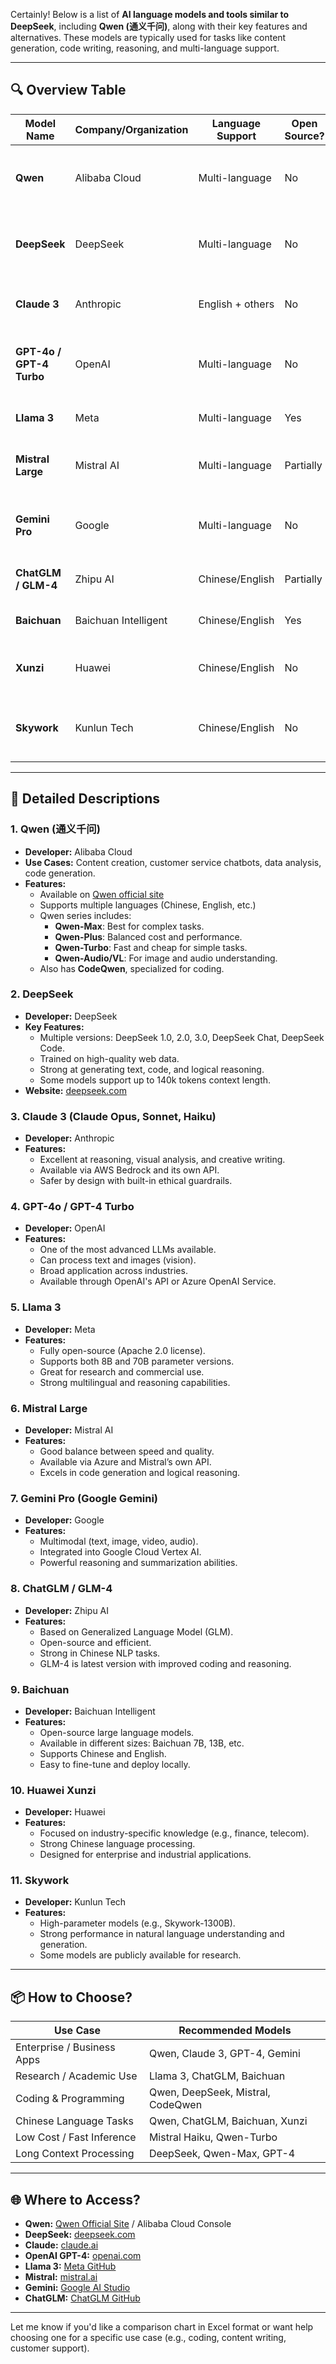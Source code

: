 Certainly! Below is a list of **AI language models and tools similar to DeepSeek**, including **Qwen (通义千问)**, along with their key features and alternatives. These models are typically used for tasks like content generation, code writing, reasoning, and multi-language support.

---

## 🔍 Overview Table

| Model Name      | Company/Organization | Language Support | Open Source? | Key Features |
|-----------------|----------------------|------------------|--------------|--------------|
| **Qwen**        | Alibaba Cloud        | Multi-language   | No           | Large context, coding, multi-modal, enterprise-ready |
| **DeepSeek**    | DeepSeek             | Multi-language   | No           | High-quality content/code generation, multiple versions |
| **Claude 3**    | Anthropic            | English + others | No           | Strong reasoning, conversational AI |
| **GPT-4o / GPT-4 Turbo** | OpenAI       | Multi-language   | No           | State-of-the-art performance, broad use cases |
| **Llama 3**     | Meta                 | Multi-language   | Yes          | Fully open-source, high performance |
| **Mistral Large** | Mistral AI         | Multi-language   | Partially    | Efficient inference, strong in code and reasoning |
| **Gemini Pro**  | Google               | Multi-language   | No           | Multimodal capabilities, integration with Google ecosystem |
| **ChatGLM / GLM-4** | Zhipu AI         | Chinese/English  | Partially    | Efficient, good for Chinese NLP tasks |
| **Baichuan**    | Baichuan Intelligent | Chinese/English  | Yes          | Open-source, supports fine-tuning |
| **Xunzi**       | Huawei               | Chinese/English  | No           | Industry-specific knowledge, Chinese focus |
| **Skywork**     | Kunlun Tech          | Chinese/English  | No           | High-parameter model with diverse applications |

---

## 🧠 Detailed Descriptions

### 1. **Qwen (通义千问)**
- **Developer:** Alibaba Cloud
- **Use Cases:** Content creation, customer service chatbots, data analysis, code generation.
- **Features:**
  - Available on [Qwen official site](https://qwenlm.github.io/)
  - Supports multiple languages (Chinese, English, etc.)
  - Qwen series includes:
    - **Qwen-Max**: Best for complex tasks.
    - **Qwen-Plus**: Balanced cost and performance.
    - **Qwen-Turbo**: Fast and cheap for simple tasks.
    - **Qwen-Audio/VL**: For image and audio understanding.
  - Also has **CodeQwen**, specialized for coding.

### 2. **DeepSeek**
- **Developer:** DeepSeek
- **Key Features:**
  - Multiple versions: DeepSeek 1.0, 2.0, 3.0, DeepSeek Chat, DeepSeek Code.
  - Trained on high-quality web data.
  - Strong at generating text, code, and logical reasoning.
  - Some models support up to 140k tokens context length.
- **Website:** [deepseek.com](https://www.deepseek.com)

### 3. **Claude 3 (Claude Opus, Sonnet, Haiku)**
- **Developer:** Anthropic
- **Features:**
  - Excellent at reasoning, visual analysis, and creative writing.
  - Available via AWS Bedrock and its own API.
  - Safer by design with built-in ethical guardrails.

### 4. **GPT-4o / GPT-4 Turbo**
- **Developer:** OpenAI
- **Features:**
  - One of the most advanced LLMs available.
  - Can process text and images (vision).
  - Broad application across industries.
  - Available through OpenAI's API or Azure OpenAI Service.

### 5. **Llama 3**
- **Developer:** Meta
- **Features:**
  - Fully open-source (Apache 2.0 license).
  - Supports both 8B and 70B parameter versions.
  - Great for research and commercial use.
  - Strong multilingual and reasoning capabilities.

### 6. **Mistral Large**
- **Developer:** Mistral AI
- **Features:**
  - Good balance between speed and quality.
  - Available via Azure and Mistral’s own API.
  - Excels in code generation and logical reasoning.

### 7. **Gemini Pro (Google Gemini)**
- **Developer:** Google
- **Features:**
  - Multimodal (text, image, video, audio).
  - Integrated into Google Cloud Vertex AI.
  - Powerful reasoning and summarization abilities.

### 8. **ChatGLM / GLM-4**
- **Developer:** Zhipu AI
- **Features:**
  - Based on Generalized Language Model (GLM).
  - Open-source and efficient.
  - Strong in Chinese NLP tasks.
  - GLM-4 is latest version with improved coding and reasoning.

### 9. **Baichuan**
- **Developer:** Baichuan Intelligent
- **Features:**
  - Open-source large language models.
  - Available in different sizes: Baichuan 7B, 13B, etc.
  - Supports Chinese and English.
  - Easy to fine-tune and deploy locally.

### 10. **Huawei Xunzi**
- **Developer:** Huawei
- **Features:**
  - Focused on industry-specific knowledge (e.g., finance, telecom).
  - Strong Chinese language processing.
  - Designed for enterprise and industrial applications.

### 11. **Skywork**
- **Developer:** Kunlun Tech
- **Features:**
  - High-parameter models (e.g., Skywork-1300B).
  - Strong performance in natural language understanding and generation.
  - Some models are publicly available for research.

---

## 📦 How to Choose?

| Use Case                     | Recommended Models |
|----------------------------|--------------------|
| Enterprise / Business Apps | Qwen, Claude 3, GPT-4, Gemini |
| Research / Academic Use    | Llama 3, ChatGLM, Baichuan |
| Coding & Programming       | Qwen, DeepSeek, Mistral, CodeQwen |
| Chinese Language Tasks     | Qwen, ChatGLM, Baichuan, Xunzi |
| Low Cost / Fast Inference  | Mistral Haiku, Qwen-Turbo |
| Long Context Processing    | DeepSeek, Qwen-Max, GPT-4 |

---

## 🌐 Where to Access?

- **Qwen:** [Qwen Official Site](https://qwenlm.github.io/) / Alibaba Cloud Console
- **DeepSeek:** [deepseek.com](https://www.deepseek.com)
- **Claude:** [claude.ai](https://claude.ai)
- **OpenAI GPT-4:** [openai.com](https://openai.com)
- **Llama 3:** [Meta GitHub](https://github.com/meta-llama/llama)
- **Mistral:** [mistral.ai](https://mistral.ai)
- **Gemini:** [Google AI Studio](https://aistudio.google.com)
- **ChatGLM:** [ChatGLM GitHub](https://github.com/THUDM/ChatGLM)

---

Let me know if you'd like a comparison chart in Excel format or want help choosing one for a specific use case (e.g., coding, content writing, customer support).

